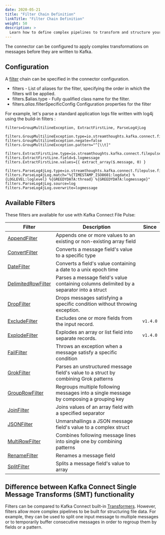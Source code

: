 ```yaml
---
date: 2020-05-21
title: "Filter Chain Definition"
linkTitle: "Filter Chain Definition"
weight: 50
description: >
  Learn how to define complex pipelines to transform and structure your data before integration into Kafka.
---
```


The connector can be configured to apply complex transformations on messages before they are written to Kafka.

## Configuration

A [filter](#filters) chain can be specified in the connector configuration.

 * filters - List of aliases for the filter, specifying the order in which the filters will be applied.
 * filters.$alias.type - Fully qualified class name for the filter.
 * filters.$alias.$filterSpecificConfig Configuration properties for the filter

For example, let's parse a standard application logs file written with log4j using the build-in filters :

```
filters=GroupMultilineException, ExtractFirstLine, ParseLog4jLog

filters.GroupMultilineException.type=io.streamthoughts.kafka.connect.filepulse.filter.MultiRowFilter
filters.GroupMultilineException.negate=false
filters.GroupMultilineException.pattern="^[\\t]"

filters.ExtractFirstLine.type=io.streamthoughts.kafka.connect.filepulse.filter.AppendFilter
filters.ExtractFirstLine.field=$.logmessage
filters.ExtractFirstLine.values={{ extract_array($.message, 0) }

filters.ParseLog4jLog.type=io.streamthoughts.kafka.connect.filepulse.filter.impl.GrokFilter
filters.ParseLog4jLog.match="%{TIMESTAMP_ISO8601:logdate} %{LOGLEVEL:loglevel} %{GREEDYDATA:thread} %{GREEDYDATA:logmessage}"
filters.ParseLog4jLog.source=log
filters.ParseLog4jLog.overwrite=logmessage
```

## Available Filters

These filters are available for use with Kafka Connect File Pulse:

| Filter | Description | Since
|---     | --- | --- |
| [AppendFilter](../filters#appendfilter) | Appends one or more values to an existing or non-existing array field  | |
| [ConvertFilter](../filters#convertfilter)  | Converts a message field's value to a specific type | |
| [DateFilter](../filters#datefilter)  | Converts a field's value containing a date to a unix epoch time | |
| [DelimitedRowFilter](./filters#delimitedrowfilter)  | Parses a message field's value containing columns delimited by a separator into a struct | |
| [DropFilter](../filters#dropfilter)  | Drops messages satisfying a specific condition without throwing exception. | |
| [ExcludeFilter](../filters#excludeFilter)  | Excludes one or more fields from the input record. | `v1.4.0` |
| [ExplodeFilter](../filters#explodeFilter)  | Explodes an array or list field into separate records. | `v1.4.0` |
| [FailFilter](../filters#failfilter)  | Throws an exception when a message satisfy a specific condition | |
| [GrokFilter](../filters#grokfilter)  | Parses an unstructured message field's value to a struct by combining Grok patterns | |
| [GroupRowFilter](../filters#grouprowfilter)  | Regroups multiple following messages into a single message by composing a grouping key| |
| [JoinFilter](../filters#joinfilter)  | Joins values of an array field with a specified separator | |
| [JSONFilter](../filters#jsonfilter)  | Unmarshallings a JSON message field's value to a complex struct | |
| [MultiRowFilter](../filters#multirowfilter)  | Combines following message lines into single one by combining patterns | |
| [RenameFilter](../filters#renamefilter)  | Renames a message field | |
| [SplitFilter](../filters#splitfilter)  | Splits a message field's value to array | |


## Difference between Kafka Connect Single Message Transforms (SMT) functionality

Filters can be compared to Kafka Connect built-in [Transformers](https://kafka.apache.org/documentation/#connect_transforms).
However, filters allow more complex pipelines to be built for structuring file data.
For example, they can be used to split one input message to multiple messages or to temporarily buffer consecutive messages in order to regroup them by fields or a pattern.